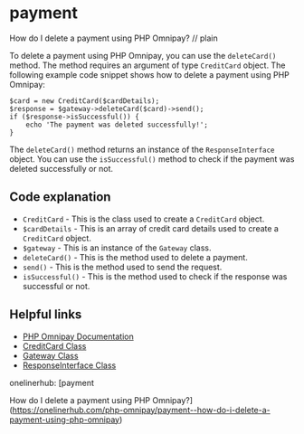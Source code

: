 # payment

How do I delete a payment using PHP Omnipay?
// plain

To delete a payment using PHP Omnipay, you can use the `deleteCard()` method. The method requires an argument of type `CreditCard` object. The following example code snippet shows how to delete a payment using PHP Omnipay:

```
$card = new CreditCard($cardDetails);
$response = $gateway->deleteCard($card)->send();
if ($response->isSuccessful()) {
    echo 'The payment was deleted successfully!';
}
```

The `deleteCard()` method returns an instance of the `ResponseInterface` object. You can use the `isSuccessful()` method to check if the payment was deleted successfully or not.

## Code explanation


* `CreditCard` - This is the class used to create a `CreditCard` object.
* `$cardDetails` - This is an array of credit card details used to create a `CreditCard` object.
* `$gateway` - This is an instance of the `Gateway` class.
* `deleteCard()` - This is the method used to delete a payment.
* `send()` - This is the method used to send the request.
* `isSuccessful()` - This is the method used to check if the response was successful or not.

## Helpful links

* [PHP Omnipay Documentation](https://github.com/thephpleague/omnipay)
* [CreditCard Class](https://github.com/thephpleague/omnipay/blob/master/src/CreditCard.php)
* [Gateway Class](https://github.com/thephpleague/omnipay/blob/master/src/Gateway.php)
* [ResponseInterface Class](https://github.com/thephpleague/omnipay/blob/master/src/ResponseInterface.php)

onelinerhub: [payment

How do I delete a payment using PHP Omnipay?](https://onelinerhub.com/php-omnipay/payment--how-do-i-delete-a-payment-using-php-omnipay)